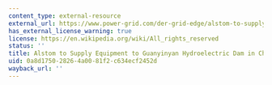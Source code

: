 ```yaml
---
content_type: external-resource
external_url: https://www.power-grid.com/der-grid-edge/alstom-to-supply-equipment-to-guanyinyan-hydroelectric-dam-in-china/#gref
has_external_license_warning: true
license: https://en.wikipedia.org/wiki/All_rights_reserved
status: ''
title: Alstom to Supply Equipment to Guanyinyan Hydroelectric Dam in China
uid: 0a8d1750-2826-4a00-81f2-c634ecf2452d
wayback_url: ''
---
```

